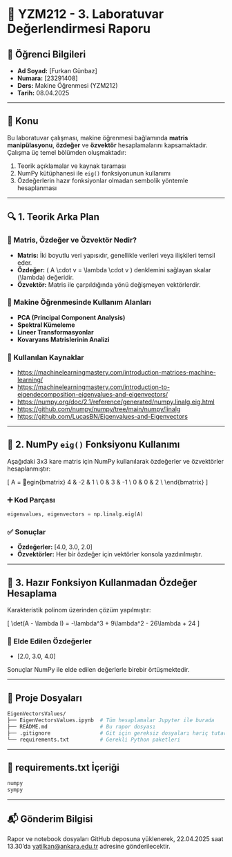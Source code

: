 
# 📘 YZM212 - 3. Laboratuvar Değerlendirmesi Raporu

## 👤 Öğrenci Bilgileri
- **Ad Soyad:** [Furkan Günbaz]
- **Numara:** [23291408]
- **Ders:** Makine Öğrenmesi (YZM212)
- **Tarih:** 08.04.2025

---

## 📌 Konu
Bu laboratuvar çalışması, makine öğrenmesi bağlamında **matris manipülasyonu**, **özdeğer** ve **özvektör** hesaplamalarını kapsamaktadır. Çalışma üç temel bölümden oluşmaktadır:

1. Teorik açıklamalar ve kaynak taraması
2. NumPy kütüphanesi ile `eig()` fonksiyonunun kullanımı
3. Özdeğerlerin hazır fonksiyonlar olmadan sembolik yöntemle hesaplanması

---

## 🔍 1. Teorik Arka Plan

### 🔹 Matris, Özdeğer ve Özvektör Nedir?

- **Matris:** İki boyutlu veri yapısıdır, genellikle verileri veya ilişkileri temsil eder.
- **Özdeğer:** \( A \cdot v = \lambda \cdot v \) denklemini sağlayan skalar \(\lambda\) değeridir.
- **Özvektör:** Matris ile çarpıldığında yönü değişmeyen vektörlerdir.

### 🔹 Makine Öğrenmesinde Kullanım Alanları

- **PCA (Principal Component Analysis)**
- **Spektral Kümeleme**
- **Lineer Transformasyonlar**
- **Kovaryans Matrislerinin Analizi**

### 🔹 Kullanılan Kaynaklar

- https://machinelearningmastery.com/introduction-matrices-machine-learning/
- https://machinelearningmastery.com/introduction-to-eigendecomposition-eigenvalues-and-eigenvectors/
- https://numpy.org/doc/2.1/reference/generated/numpy.linalg.eig.html
- https://github.com/numpy/numpy/tree/main/numpy/linalg
- https://github.com/LucasBN/Eigenvalues-and-Eigenvectors

---

## 🧪 2. NumPy `eig()` Fonksiyonu Kullanımı

Aşağıdaki 3x3 kare matris için NumPy kullanılarak özdeğerler ve özvektörler hesaplanmıştır:

\[
A = egin{bmatrix}
4 & -2 & 1 \\
0 & 3 & -1 \\
0 & 0 & 2 \\
\end{bmatrix}
\]

### ➕ Kod Parçası

```python
eigenvalues, eigenvectors = np.linalg.eig(A)
```

### ✅ Sonuçlar
- **Özdeğerler:** [4.0, 3.0, 2.0]
- **Özvektörler:** Her bir özdeğer için vektörler konsola yazdırılmıştır.

---

## 🧠 3. Hazır Fonksiyon Kullanmadan Özdeğer Hesaplama

Karakteristik polinom üzerinden çözüm yapılmıştır:

\[
\det(A - \lambda I) = -\lambda^3 + 9\lambda^2 - 26\lambda + 24
\]

### 🔹 Elde Edilen Özdeğerler
- [2.0, 3.0, 4.0]

Sonuçlar NumPy ile elde edilen değerlerle birebir örtüşmektedir.

---

## 📁 Proje Dosyaları

```bash
EigenVectorsValues/
├── EigenVectorsValues.ipynb  # Tüm hesaplamalar Jupyter ile burada
├── README.md                 # Bu rapor dosyası
├── .gitignore                # Git için gereksiz dosyaları hariç tutar
└── requirements.txt          # Gerekli Python paketleri
```

---

## 🧾 requirements.txt İçeriği

```txt
numpy
sympy
```

---

## 📬 Gönderim Bilgisi
Rapor ve notebook dosyaları GitHub deposuna yüklenerek, 22.04.2025 saat 13.30’da yatilkan@ankara.edu.tr adresine gönderilecektir.
